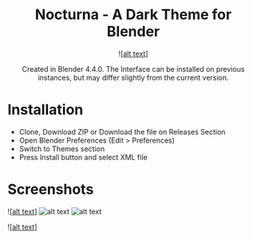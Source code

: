 <div align="center">

  # Nocturna - A Dark Theme for Blender

![[alt text](https://github.com/AlejandroSqr/Nocturna-Theme/blob/main/assets/N_00.png)]


Created in Blender 4.4.0. The Interface can be installed on previous instances, but may differ slightly from the current version.

<div align="left">

# Installation
-  Clone, Download ZIP or Download the file on Releases Section 
-  Open Blender Preferences (Edit > Preferences)
-  Switch to Themes section
-  Press Install button and select XML file

# Screenshots

![[alt text](https://github.com/AlejandroSqr/Nocturna-Theme/blob/main/assets/LayoutTN.png "LayoutTN")]
![alt text](https://github.com/AlejandroSqr/Nocturna-Theme/blob/main/assets/ModelingTN.png "ModelingTN")
![alt text](https://github.com/AlejandroSqr/Nocturna-Theme/blob/main/assets/UVEditTN.png "UVEditTN.png")



![[alt text](https://github.com/AlejandroSqr/Nocturna-Theme/blob/main/assets/N_00.png "N_00")]
